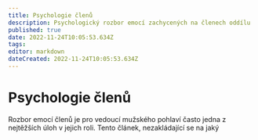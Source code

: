```yaml
---
title: Psychologie členů
description: Psychologický rozbor emocí zachycených na členech oddílu
published: true
date: 2022-11-24T10:05:53.634Z
tags: 
editor: markdown
dateCreated: 2022-11-24T10:05:53.634Z
---
```


# Psychologie členů

Rozbor emocí členů je pro vedoucí mužského pohlaví často jedna z nejtěžších úloh v jejich roli. Tento článek, nezakládající se na jaký